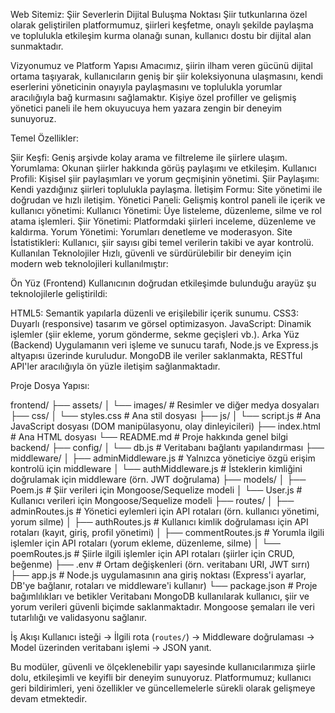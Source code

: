 Web Sitemiz: Şiir Severlerin Dijital Buluşma Noktası
Şiir tutkunlarına özel olarak geliştirilen platformumuz, şiirleri keşfetme, onaylı şekilde paylaşma ve toplulukla etkileşim kurma olanağı sunan, kullanıcı dostu bir dijital alan sunmaktadır.

Vizyonumuz ve Platform Yapısı
Amacımız, şiirin ilham veren gücünü dijital ortama taşıyarak, kullanıcıların geniş bir şiir koleksiyonuna ulaşmasını, kendi eserlerini yöneticinin onayıyla paylaşmasını ve toplulukla yorumlar aracılığıyla bağ kurmasını sağlamaktır. Kişiye özel profiller ve gelişmiş yönetici paneli ile hem okuyucuya hem yazara zengin bir deneyim sunuyoruz.

Temel Özellikler:

Şiir Keşfi: Geniş arşivde kolay arama ve filtreleme ile şiirlere ulaşım.
Yorumlama: Okunan şiirler hakkında görüş paylaşımı ve etkileşim.
Kullanıcı Profili: Kişisel şiir paylaşımları ve yorum geçmişinin yönetimi.
Şiir Paylaşımı: Kendi yazdığınız şiirleri toplulukla paylaşma.
İletişim Formu: Site yönetimi ile doğrudan ve hızlı iletişim.
Yönetici Paneli: Gelişmiş kontrol paneli ile içerik ve kullanıcı yönetimi:
Kullanıcı Yönetimi: Üye listeleme, düzenleme, silme ve rol atama işlemleri.
Şiir Yönetimi: Platformdaki şiirleri inceleme, düzenleme ve kaldırma.
Yorum Yönetimi: Yorumları denetleme ve moderasyon.
Site İstatistikleri: Kullanıcı, şiir sayısı gibi temel verilerin takibi ve ayar kontrolü.
Kullanılan Teknolojiler
Hızlı, güvenli ve sürdürülebilir bir deneyim için modern web teknolojileri kullanılmıştır:

Ön Yüz (Frontend)
Kullanıcının doğrudan etkileşimde bulunduğu arayüz şu teknolojilerle geliştirildi:

HTML5: Semantik yapılarla düzenli ve erişilebilir içerik sunumu.
CSS3: Duyarlı (responsive) tasarım ve görsel optimizasyon.
JavaScript: Dinamik işlemler (şiir ekleme, yorum gönderme, sekme geçişleri vb.).
Arka Yüz (Backend)
Uygulamanın veri işleme ve sunucu tarafı, Node.js ve Express.js altyapısı üzerinde kuruludur. MongoDB ile veriler saklanmakta, RESTful API'ler aracılığıyla ön yüzle iletişim sağlanmaktadır.

Proje Dosya Yapısı:

frontend/
├── assets/
│   └── images/          # Resimler ve diğer medya dosyaları
├── css/
│   └── styles.css       # Ana stil dosyası
├── js/
│   └── script.js        # Ana JavaScript dosyası (DOM manipülasyonu, olay dinleyicileri)
├── index.html           # Ana HTML dosyası
└── README.md            # Proje hakkında genel bilgi
backend/
├── config/
│   └── db.js            # Veritabanı bağlantı yapılandırması
├── middleware/
│   ├── adminMiddleware.js    # Yalnızca yöneticiye özgü erişim kontrolü için middleware
│   └── authMiddleware.js     # İsteklerin kimliğini doğrulamak için middleware (örn. JWT doğrulama)
├── models/
│   ├── Poem.js               # Şiir verileri için Mongoose/Sequelize modeli
│   └── User.js               # Kullanıcı verileri için Mongoose/Sequelize modeli
├── routes/
│   ├── adminRoutes.js        # Yönetici eylemleri için API rotaları (örn. kullanıcı yönetimi, yorum silme)
│   ├── authRoutes.js         # Kullanıcı kimlik doğrulaması için API rotaları (kayıt, giriş, profil yönetimi)
│   ├── commentRoutes.js      # Yorumla ilgili işlemler için API rotaları (yorum ekleme, düzenleme, silme)
│   └── poemRoutes.js         # Şiirle ilgili işlemler için API rotaları (şiirler için CRUD, beğenme)
├── .env                      # Ortam değişkenleri (örn. veritabanı URI, JWT sırrı)
├── app.js                    # Node.js uygulamasının ana giriş noktası (Express'i ayarlar, DB'ye bağlanır, rotaları ve middleware'i kullanır)
└── package.json              # Proje bağımlılıkları ve betikler
Veritabanı
MongoDB kullanılarak kullanıcı, şiir ve yorum verileri güvenli biçimde saklanmaktadır. Mongoose şemaları ile veri tutarlılığı ve validasyonu sağlanır.

İş Akışı
Kullanıcı isteği → İlgili rota (`routes/`) → Middleware doğrulaması → Model üzerinden veritabanı işlemi → JSON yanıt.

Bu modüler, güvenli ve ölçeklenebilir yapı sayesinde kullanıcılarımıza şiirle dolu, etkileşimli ve keyifli bir deneyim sunuyoruz. Platformumuz; kullanıcı geri bildirimleri, yeni özellikler ve güncellemelerle sürekli olarak gelişmeye devam etmektedir.